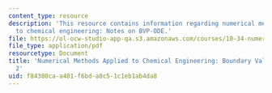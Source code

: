 ```yaml
---
content_type: resource
description: 'This resource contains information regarding numerical methods applied
  to chemical engineering: Notes on BVP-ODE.'
file: https://ol-ocw-studio-app-qa.s3.amazonaws.com/courses/10-34-numerical-methods-applied-to-chemical-engineering-fall-2015/f84380caa401f6bda0c51c1eb1ab4da8_MIT10_34F15_Lec21.pdf
file_type: application/pdf
resourcetype: Document
title: 'Numerical Methods Applied to Chemical Engineering: Boundary Value Problems
  2'
uid: f84380ca-a401-f6bd-a0c5-1c1eb1ab4da8
---
```

